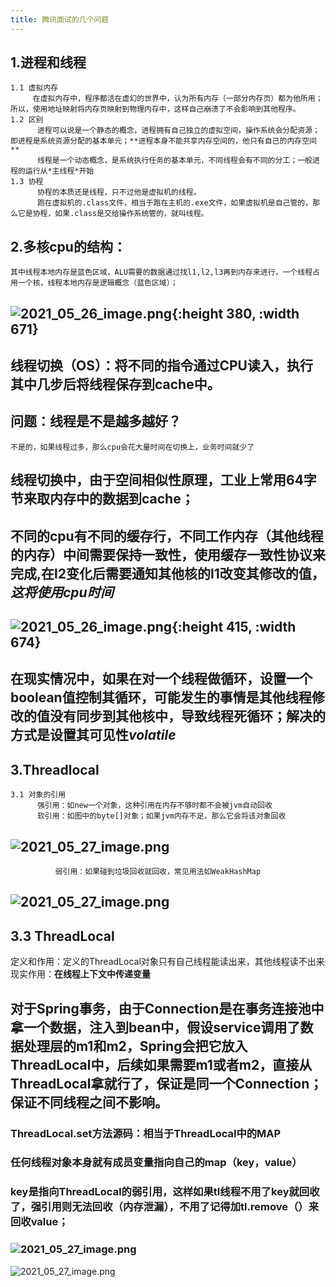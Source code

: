 ```yaml
---
title: 腾讯面试的几个问题
---
```


## 1.进程和线程
    1.1 虚拟内存
         在虚拟内存中，程序都活在虚幻的世界中，认为所有内存（一部分内存页）都为他所用；所以，使用地址映射将内存页映射到物理内存中，这样自己崩溃了不会影响到其他程序。
    1.2 区别
          进程可以说是一个静态的概念，进程拥有自己独立的虚拟空间，操作系统会分配资源；即进程是系统资源分配的基本单元；**进程本身不能共享内存空间的，他只有自己的内存空间**
          线程是一个动态概念，是系统执行任务的基本单元，不同线程会有不同的分工；一般进程的运行从*主线程*开始
    1.3 协程
          协程的本质还是线程，只不过他是虚拟机的线程。
          跑在虚拟机的.class文件，相当于跑在主机的.exe文件，如果虚拟机是自己管的，那么它是协程，如果.class是交给操作系统管的，就叫线程。
## 2.多核cpu的结构：
    其中线程本地内存是蓝色区域，ALU需要的数据通过找l1,l2,l3再到内存来进行，一个线程占用一个核，线程本地内存是逻辑概念（蓝色区域）；
## ![2021_05_26_image.png](https://cdn.logseq.com/%2F1e5b0e5f-d368-4a5d-86eb-09a690ee15d77e8759e6-b107-44e4-9b9f-35bc3b256f1d2021_05_26_image.png?Expires=4775635394&Signature=L5I-n9eFf~WG0IeYE6OaIgxQQFGrpxNyfJqyrSWDdWIUU0zIJvE54zKjN6sZRe79X1s~8e6i357fL~SLIeD90xD-XDLazSn0J2h2Tl2WtuB5hyOs7NxmO-u-LwYEQuCs-WELO6x66~9iq8uih9pdsva6DitrJKLYr7pBssMpN9AGHIAwvQ9-KGyeQ5B34G7DH5PHvgpMY4GBx23Zt648cjy5PeQ-QU0de6Jiyu9I67JCe6YNk76pL6TQZNJEO04MWx0DTnDk-2kh5Z2f3u4~HXS9mgKCFTpZ9nQ7GrdKqpt5SSL7KxaBMqZ1L5tcJirYswGZ7IhSpIMxTxDQ1m9Mug__&Key-Pair-Id=APKAJE5CCD6X7MP6PTEA){:height 380, :width 671}
## 线程切换（OS）：将不同的指令通过CPU读入，执行其中几步后将线程保存到cache中。
## **问题：线程是不是越多越好？**
    不是的，如果线程过多，那么cpu会花大量时间在切换上，业务时间就少了
## 线程切换中，由于空间相似性原理，工业上常用64字节来取内存中的数据到cache；
## 不同的cpu有不同的缓存行，不同工作内存（其他线程的内存）中间需要保持一致性，使用缓存一致性协议来完成,在l2变化后需要通知**其他核的**l1改变其修改的值，*这将使用cpu时间*
## ![2021_05_26_image.png](https://cdn.logseq.com/%2F1e5b0e5f-d368-4a5d-86eb-09a690ee15d74cc5fc38-448a-46c5-8ec2-6e9dc050ee812021_05_26_image.png?Expires=4775637382&Signature=OhQh-MbhCHlNp9G1ucrNBxdCDWS2usn34A6sMgXAMw5kvRdzZLahZVhGPscXEKD-yOAm0ek5Iqd6Zt-bhLMobFVAeKaoB2zWu0y5FFyzr0yhIAl8u~2tiRtVuCAX8XVTTq-cLJPL8osNDpCNx7N82lAO2VmKzSftZcd29dILC886j3fuzBqYcTqVvd6M4dL6MKqgsN1fieGf~Fm43v~rjB2PiFbgBmXdzWlWXfo~7iMWJbsUhrt73k3ElpORl728Wmdrc9PiBr0d~T1oD3AJ0B27yZGAH7W4I6ckk1D0csdlLEFZFng5V6~k2-1duaucFOkSuOQkObyq7cV7BTCTUw__&Key-Pair-Id=APKAJE5CCD6X7MP6PTEA){:height 415, :width 674}
## 在现实情况中，如果在对一个线程做循环，设置一个boolean值控制其循环，可能发生的事情是其他线程修改的值没有同步到其他核中，导致线程死循环；解决的方式是设置其可见性*volatile*
## 3.Threadlocal
    3.1 对象的引用
          强引用：如new一个对象，这种引用在内存不够时都不会被jvm自动回收
          软引用：如图中的byte[]对象；如果jvm内存不足，那么它会将该对象回收
## ![2021_05_27_image.png](https://cdn.logseq.com/%2F1e5b0e5f-d368-4a5d-86eb-09a690ee15d749f328b3-376e-44c2-8bb9-c1be00ee1c552021_05_27_image.png?Expires=4775681870&Signature=CWjdbT2KhzKK7dRjE5lpq9m5mG1vErd0GRdG2nTzCUsBhKSV8PG2Fzpu2lN0b~Dkw3z~e1iGejQXi912cx757sevMippPbWf4rLoBRlQRiniuOyarpO-nUV5G1AkerEtbXgbj75-FaLvi8vhXYoRrXYsu-hrJyIAYskNMbecSgvI55bP05IgppEFA~LTcQfIcc7ZYLrjgl6do3xbcV9maoRivre5kuukgGtmgxo-3tCiiUEQaN542eK8ct~zOuuvISITU7~G2vaBei-dviQQQil7UD8iBBQyi~45BIGndON~OFsFmK--puTCDyAM8pAsKBWzK7FBTBCDP8AEGJXaFw__&Key-Pair-Id=APKAJE5CCD6X7MP6PTEA)
              弱引用：如果碰到垃圾回收就回收，常见用法如WeakHashMap
## ![2021_05_27_image.png](https://cdn.logseq.com/%2F1e5b0e5f-d368-4a5d-86eb-09a690ee15d72eb11853-0ef9-405b-ba03-f058c4cdac082021_05_27_image.png?Expires=4775682237&Signature=IW8Xqswy1e69ur5h~8f5cZvvyfZyOOJ3gNLimHjZZILAuftqR9WxC6nTk--MTMcuI7gcMDUSsOMNHtTb-y9NkuAgY1vtl1s9HAqKKzkzSpq9Ev74e6-N9~KnqUk3ARqQTat3kWoc0gjz4OulcSG7iPgHtN4BXix~MS4dnOH0QauVbxt5AESMh3CoUc2jqoWtOsoB4PX0THhXJHScFWAFgOA30mP2c92ZoOHyWxOX1rujOOGizoO8bOr2B4k4abAR0g7YVJrAEmN8sph8XkX1FujMCIVXIgVPeWWuo4K-GMxexyN7Em6jwqjN1BBdHt53mRgaeVbNChJfT0gy1~1-Fw__&Key-Pair-Id=APKAJE5CCD6X7MP6PTEA)
## 3.3 ThreadLocal
定义和作用：定义的ThreadLocal对象只有自己线程能读出来，其他线程读不出来
现实作用：**在线程上下文中传递变量**
## 对于Spring事务，由于Connection是在事务连接池中拿一个数据，注入到bean中，假设service调用了数据处理层的m1和m2，Spring会把它放入ThreadLocal中，后续如果需要m1或者m2，直接从ThreadLocal拿就行了，保证是同一个Connection；保证不同线程之间不影响。
### ThreadLocal.set方法源码：相当于ThreadLocal中的MAP
### 任何线程对象本身就有成员变量指向自己的map（key，value）
### key是指向ThreadLocal的弱引用，这样如果tl线程不用了key就回收了，强引用则无法回收（内存泄漏），不用了记得加tl.remove（）来回收value；
### ![2021_05_27_image.png](https://cdn.logseq.com/%2F1e5b0e5f-d368-4a5d-86eb-09a690ee15d75f4220a1-37a5-4ad7-a5be-fcda0da45aae2021_05_27_image.png?Expires=4775686293&Signature=ojkuiOb3kmTaZnZdmMPgExU66A5nLpHjSh8yj0EUZKAN7eoZZ1I5PxRkYlX7qZBmzR~c3xOvsZX3Hh6aOC1NWwMhmZpmUBlS-uDMxv2WzEjr9V3MzubDaMp4~yGQfIKAjehnn9JLqPQ6pDBUgUJLM3oxDI-EVPFbbao7WJKJpuiDvI7LFBA1kCnx6v8jZujEWHEdVVd2kBgI7IKQOO704htLuq10wKUZ~21VyF6m1xdx53DWX4rzNxA4DB8O-Ohuv9~ASEos7Qpgzkc-p-xMJFPlNKxwrQLikJmwsdlTIxn31HbjF5FV046XYWVk7bjmA4kh8d6dZkFGBdIbRIov0g__&Key-Pair-Id=APKAJE5CCD6X7MP6PTEA)
![2021_05_27_image.png](https://cdn.logseq.com/%2F1e5b0e5f-d368-4a5d-86eb-09a690ee15d7176cd860-d352-40b2-90ec-3c4f9ca4ebc12021_05_27_image.png?Expires=4775686321&Signature=OO-jsFKfgCMhRTWHd2JuPa4BTsUK2ZZpjFgFQrc1evhhVdsayba97rTnVjhWkJlaJ6nvGJoAWATxIxebGXgEu~QZd9So-7Q7Wwzu0xUOShbHvDvMrCQopWXVmpdZt3Vv~3d4DbHG7a0BGcKPF1LFgpkTMhbTkoEUKE5~XzVB4lGoGP1hvX3r2rMiqomjmoMQUKWqrXE2DWW7lGICZmwOtj62BstYbGwAA~v0EhpPWz~BaZxQvmm-fjySRe7PWUl4WaNpAAGcfvgAQNGo9Dzq6Tm6tvTzgtpRFpyweQ7ZR9542dwB9hlX-j35oTafGFxOvrph5BEcD8RLLwnwgc8tcw__&Key-Pair-Id=APKAJE5CCD6X7MP6PTEA)
